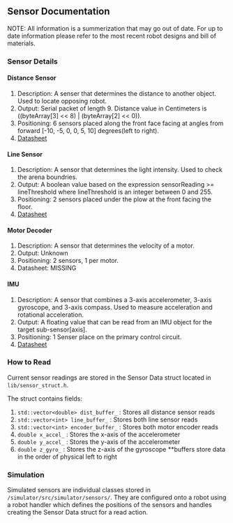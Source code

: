 ## Sensor Documentation
NOTE: All information is a summerization that may go out of date. For up to date information please refer to the most recent robot designs and bill of materials.

### Sensor Details

#### Distance Sensor
1. Description: A senser that determines the distance to another object. Used to locate opposing robot.
2. Output: Serial packet of length 9. Distance value in Centimeters is ((byteArray[3] << 8) | (byteArray[2] << 0)).
3. Positioning: 6 sensors placed along the front face facing at angles from forward [-10, -5, 0, 0, 5, 10] degrees(left to right). 
4. [Datasheet](https://cdn.sparkfun.com/assets/2/b/0/3/8/TFmini_Plus-01-A02-Datasheet_EN.pdf)

#### Line Sensor
1. Description: A sensor that determines the light intensity. Used to check the arena boundries.
2. Output: A boolean value based on the expression sensorReading >= lineThreshold where lineThreshold is an integer between 0 and 255.
3. Positioning: 2 sensors placed under the plow at the front facing the floor.
4. [Datasheet](https://cdn.sparkfun.com/assets/2/b/0/3/8/TFmini_Plus-01-A02-Datasheet_EN.pdf)

#### Motor Decoder
1. Description: A sensor that determines the velocity of a motor.
2. Output: Unknown
3. Positioning: 2 sensors, 1 per motor. 
4. Datasheet: MISSING

#### IMU
1. Description: A sensor that combines a 3-axis accelerometer, 3-axis gyroscope, and 3-axis compass. Used to measure acceleration and rotational acceleration.
2. Output: A floating value that can be read from an IMU object for the target sub-sensor[axis].
3. Positioning: 1 Senser place on the primary control circuit.
4. [Datasheet](https://invensense.tdk.com/wp-content/uploads/2016/06/DS-000189-ICM-20948-v1.3.pdf?ref_disty=digikey)

### How to Read
Current sensor readings are stored in the Sensor Data struct located in `lib/sensor_struct.h`.

The struct contains fields:
1. `std::vector<double> dist_buffer_` : Stores all distance sensor reads
2. `std::vector<int> line_buffer_` : Stores both line sensor reads
3. `std::vector<int> encoder_buffer_` : Stores both motor encoder reads
4. `double x_accel_` : Stores the x-axis of the accelerometer
5. `double y_accel_` : Stores the y-axis of the accelerometer
6. `double z_gyro_` : Stores the z-axis of the gyroscope
*\*buffers store data in the order of physical left to right

### Simulation
Simulated sensors are individual classes stored in `/simulator/src/simulator/sensors/`. They are configured onto a robot using a robot handler which defines the positions of the sensors and handles creating the Sensor Data struct for a read action.
